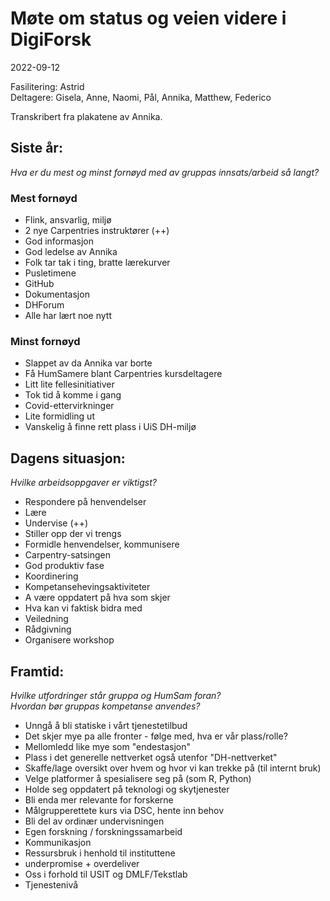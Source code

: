 # Møte om status og veien videre i DigiForsk

2022-09-12

Fasilitering: Astrid  
Deltagere: Gisela, Anne, Naomi, Pål, Annika, Matthew, Federico  

Transkribert fra plakatene av Annika.

## Siste år:

*Hva er du mest og minst fornøyd med av gruppas innsats/arbeid så langt?*

### Mest fornøyd
- Flink, ansvarlig, miljø
- 2 nye Carpentries instruktører (++)
- God informasjon
- God ledelse av Annika
- Folk tar tak i ting, bratte lærekurver
- Pusletimene
- GitHub
- Dokumentasjon
- DHForum
- Alle har lært noe nytt

### Minst fornøyd
- Slappet av da Annika var borte
- Få HumSamere blant Carpentries kursdeltagere
- Litt lite fellesinitiativer
- Tok tid å komme i gang
- Covid-ettervirkninger
- Lite formidling ut
- Vanskelig å finne rett plass i UiS DH-miljø

## Dagens situasjon:

*Hvilke arbeidsoppgaver er viktigst?*

- Respondere på henvendelser
- Lære
- Undervise (++)
- Stiller opp der vi trengs
- Formidle henvendelser, kommunisere
- Carpentry-satsingen
- God produktiv fase
- Koordinering
- Kompetansehevingsaktiviteter
- A være oppdatert på hva som skjer
- Hva kan vi faktisk bidra med
- Veiledning
- Rådgivning
- Organisere workshop

## Framtid:

*Hvilke utfordringer står gruppa og HumSam foran?*  
*Hvordan bør gruppas kompetanse anvendes?*

- Unngå å bli statiske i vårt tjenestetilbud
- Det skjer mye pa alle fronter - følge med, hva er vår plass/rolle?
- Mellomledd like mye som "endestasjon"
- Plass i det generelle nettverket også utenfor "DH-nettverket"
- Skaffe/lage oversikt over hvem og hvor vi kan trekke på (til internt bruk)
- Velge platformer å spesialisere seg på (som R, Python)
- Holde seg oppdatert på teknologi og skytjenester
- Bli enda mer relevante for forskerne
- Målgrupperettete kurs via DSC, hente inn behov
- Bli del av ordinær undervisningen
- Egen forskning / forskningssamarbeid
- Kommunikasjon
- Ressursbruk i henhold til instituttene
- underpromise + overdeliver
- Oss i forhold til USIT og DMLF/Tekstlab
- Tjenestenivå